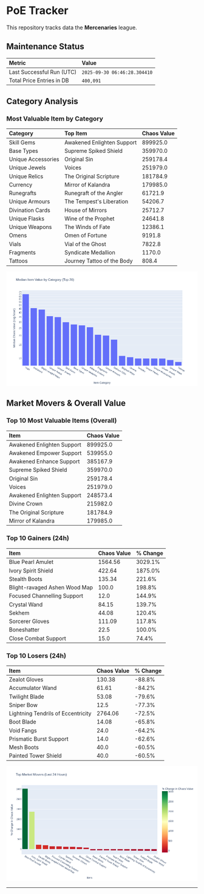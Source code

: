 # PoE Tracker

This repository tracks data the **Mercenaries** league.

## Maintenance Status

<!-- START_MAINTENANCE -->
| Metric | Value |
|:---|:---|
| Last Successful Run (UTC) | `2025-09-30 06:46:28.304410` |
| Total Price Entries in DB | `400,091` |

<!-- END_MAINTENANCE -->

## Category Analysis

<!-- START_CATEGORY_ANALYSIS -->
### Most Valuable Item by Category
| Category | Top Item | Chaos Value |
| :--- | :--- | :--- |
| Skill Gems | Awakened Enlighten Support | 899925.0 |
| Base Types | Supreme Spiked Shield | 359970.0 |
| Unique Accessories | Original Sin | 259178.4 |
| Unique Jewels | Voices | 251979.0 |
| Unique Relics | The Original Scripture | 181784.9 |
| Currency | Mirror of Kalandra | 179985.0 |
| Runegrafts | Runegraft of the Angler | 61721.9 |
| Unique Armours | The Tempest's Liberation | 54206.7 |
| Divination Cards | House of Mirrors | 25712.7 |
| Unique Flasks | Wine of the Prophet | 24641.8 |
| Unique Weapons | The Winds of Fate | 12386.1 |
| Omens | Omen of Fortune | 9191.8 |
| Vials | Vial of the Ghost | 7822.8 |
| Fragments | Syndicate Medallion | 1170.0 |
| Tattoos | Journey Tattoo of the Body | 808.4 |


![Category Analysis Chart](charts/category_analysis.png)
<!-- END_CATEGORY_ANALYSIS -->

## Market Movers & Overall Value

<!-- START_ANALYSIS -->
### Top 10 Most Valuable Items (Overall)
| Item | Chaos Value |
| :--- | :--- |
| Awakened Enlighten Support | 899925.0 |
| Awakened Empower Support | 539955.0 |
| Awakened Enhance Support | 385167.9 |
| Supreme Spiked Shield | 359970.0 |
| Original Sin | 259178.4 |
| Voices | 251979.0 |
| Awakened Enlighten Support | 248573.4 |
| Divine Crown | 215982.0 |
| The Original Scripture | 181784.9 |
| Mirror of Kalandra | 179985.0 |

### Top 10 Gainers (24h)
| Item | Chaos Value | % Change |
| :--- | :--- | :--- |
| Blue Pearl Amulet | 1564.56 | 3029.1% |
| Ivory Spirit Shield | 422.64 | 1875.0% |
| Stealth Boots | 135.34 | 221.6% |
| Blight-ravaged Ashen Wood Map | 100.0 | 198.8% |
| Focused Channelling Support | 12.0 | 144.9% |
| Crystal Wand | 84.15 | 139.7% |
| Sekhem | 44.08 | 120.4% |
| Sorcerer Gloves | 111.09 | 117.8% |
| Boneshatter | 22.5 | 100.0% |
| Close Combat Support | 15.0 | 74.4% |

### Top 10 Losers (24h)
| Item | Chaos Value | % Change |
| :--- | :--- | :--- |
| Zealot Gloves | 130.38 | -88.8% |
| Accumulator Wand | 61.61 | -84.2% |
| Twilight Blade | 53.08 | -79.6% |
| Sniper Bow | 12.5 | -77.3% |
| Lightning Tendrils of Eccentricity | 2764.06 | -72.5% |
| Boot Blade | 14.08 | -65.8% |
| Void Fangs | 24.0 | -64.2% |
| Prismatic Burst Support | 14.0 | -62.6% |
| Mesh Boots | 40.0 | -60.5% |
| Painted Tower Shield | 40.0 | -60.5% |


![Market Movers Chart](charts/market_movers.png)
<!-- END_ANALYSIS -->

---
